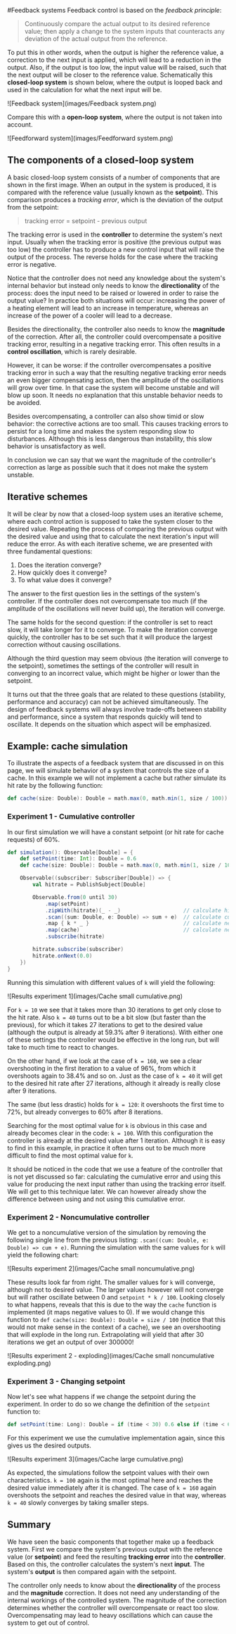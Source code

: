 #Feedback systems
Feedback control is based on the *feedback principle*:
> Continuously compare the actual output to its desired reference value; then apply a change to the system inputs that counteracts any deviation of the actual output from the reference.

To put this in other words, when the output is higher the reference value, a correction to the next input is applied, which will lead to a reduction in the output. Also, if the output is too low, the input value will be raised, such that the next output will be closer to the reference value. Schematically this **closed-loop system** is shown below, where the output is looped back and used in the calculation for what the next input will be.

![Feedback system](images/Feedback system.png)

Compare this with a **open-loop system**, where the output is not taken into account.

![Feedforward system](images/Feedforward system.png)

## The components of a closed-loop system
A basic closed-loop system consists of a number of components that are shown in the first image. When an output in the system is produced, it is compared with the reference value (usually known as the **setpoint**). This comparison produces a *tracking error*, which is the deviation of the output from the setpoint:
> tracking error = setpoint - previous output

The tracking error is used in the **controller** to determine the system's next input. Usually when the tracking error is positive (the previous output was too low) the controller has to produce a new control input that will raise the output of the process. The reverse holds for the case where the tracking error is negative.

Notice that the controller does not need any knowledge about the system's internal behavior but instead only needs to know the **directionality** of the process: does the input need to be raised or lowered in order to raise the output value? In practice both situations will occur: increasing the power of a heating element will lead to an increase in temperature, whereas an increase of the power of a cooler will lead to a decrease.

Besides the directionality, the controller also needs to know the **magnitude** of the correction. After all, the controller could overcompensate a positive tracking error, resulting in a negative tracking error. This often results in a **control oscillation**, which is rarely desirable.

However, it can be worse: if the controller overcompensates a positive tracking error in such a way that the resulting negative tracking error needs an even bigger compensating action, then the amplitude of the oscillations will grow over time. In that case the system will become unstable and will blow up soon. It needs no explanation that this unstable behavior needs to be avoided.

Besides overcompensating, a controller can also show timid or slow behavior: the corrective actions are too small. This causes tracking errors to persist for a long time and makes the system responding slow to disturbances. Although this is less dangerous than instability, this slow behavior is unsatisfactory as well.

In conclusion we can say that we want the magnitude of the controller's correction as large as possible such that it does not make the system unstable.

## Iterative schemes
It will be clear by now that a closed-loop system uses an iterative scheme, where each control action is supposed to take the system closer to the desired value. Repeating the process of comparing the previous output with the desired value and using that to calculate the next iteration's input will reduce the error. As with each iterative scheme, we are presented with three fundamental questions:

1. Does the iteration converge?
2. How quickly does it converge?
3. To what value does it converge?

The answer to the first question lies in the settings of the system's controller. If the controller does not overcompensate too much (if the amplitude of the oscillations will never build up), the iteration will converge.

The same holds for the second question: if the controller is set to react slow, it will take longer for it to converge. To make the iteration converge quickly, the controller has to be set such that it will produce the largest correction without causing oscillations.

Although the third question may seem obvious (the iteration will converge to the setpoint), sometimes the settings of the controller will result in converging to an incorrect value, which might be higher or lower than the setpoint.

It turns out that the three goals that are related to these questions (stability, performance and accuracy) can not be achieved simultaneously. The design of feedback systems will always involve trade-offs between stability and performance, since a system that responds quickly will tend to oscillate. It depends on the situation which aspect will be emphasized.

## Example: cache simulation
To illustrate the aspects of a feedback system that are discussed in on this page, we will simulate behavior of a system that controls the size of a cache. In this example we will not implement a cache but rather simulate its hit rate by the following function:

```scala
def cache(size: Double): Double = math.max(0, math.min(1, size / 100))
```

### Experiment 1 - Cumulative controller
In our first simulation we will have a constant setpoint (or hit rate for cache requests) of 60%.

```scala
def simulation(): Observable[Double] = {
	def setPoint(time: Int): Double = 0.6
	def cache(size: Double): Double = math.max(0, math.min(1, size / 100))

	Observable((subscriber: Subscriber[Double]) => {
		val hitrate = PublishSubject[Double]

		Observable.from(0 until 30)
			.map(setPoint)
			.zipWith(hitrate)(_ - _)					// calculate hitrate
			.scan((sum: Double, e: Double) => sum + e)	// calculate cumulative hitrate
			.map { k * _ }								// calculate next input
			.map(cache)									// calculate newest output
			.subscribe(hitrate)

		hitrate.subscribe(subscriber)
		hitrate.onNext(0.0)
	})
}
```

Running this simulation with different values of `k` will yield the following:

![Results experiment 1](images/Cache small cumulative.png)

For `k = 10` we see that it takes more than 30 iterations to get only close to the hit rate. Also `k = 40` turns out to be a bit slow (but faster than the previous), for which it takes 27 iterations to get to the desired value (although the output is already at 59.3% after 9 iterations). With either one of these settings the controller would be effective in the long run, but will take to much time to react to changes.

On the other hand, if we look at the case of `k = 160`, we see a clear overshooting in the first iteration to a value of 96%, from which it overshoots again to 38.4% and so on. Just as the case of `k = 40` it will get to the desired hit rate after 27 iterations, although it already is really close after 9 iterations.

The same (but less drastic) holds for `k = 120`: it overshoots the first time to 72%, but already converges to 60% after 8 iterations.

Searching for the most optimal value for `k` is obvious in this case and already becomes clear in the code: `k = 100`. With this configuration the controller is already at the desired value after 1 iteration. Although it is easy to find in this example, in practice it often turns out to be much more difficult to find the most optimal value for `k`.

It should be noticed in the code that we use a feature of the controller that is not yet discussed so far: calculating the cumulative error and using this value for producing the next input rather than using the tracking error itself. We will get to this technique later. We can however already show the difference between using and not using this cumulative error.

### Experiment 2 - Noncumulative controller
We get to a noncumulative version of the simulation by removing the following single line from the previous listing: `.scan((cum: Double, e: Double) => cum + e)`. Running the simulation with the same values for `k` will yield the following chart:

![Results experiment 2](images/Cache small noncumulative.png)

These results look far from right. The smaller values for `k` will converge, although not to desired value. The larger values however will not converge but will rather oscillate between 0 and `setpoint * k / 100`. Looking closely to what happens, reveals that this is due to the way the `cache` function is implemented (it maps negative values to 0). If we would change this function to `def cache(size: Double): Double = size / 100` (notice that this would not make sense in the context of a cache), we see an overshooting that will explode in the long run. Extrapolating will yield that after 30 iterations we get an output of over 300000!

![Results experiment 2 - exploding](images/Cache small noncumulative exploding.png)

### Experiment 3 - Changing setpoint
Now let's see what happens if we change the setpoint during the experiment. In order to do so we change the definition of the `setpoint` function to:

```scala
def setPoint(time: Long): Double = if (time < 30) 0.6 else if (time < 60) 0.8 else if (time < 90) 0.1 else 0.9
```

For this experiment we use the cumulative implementation again, since this gives us the desired outputs.

![Results experiment 3](images/Cache large cumulative.png)

As expected, the simulations follow the setpoint values with their own characteristics. `k = 100` again is the most optimal here and reaches the desired value immediately after it is changed. The case of `k = 160` again overshoots the setpoint and reaches the desired value in that way, whereas `k = 40` slowly converges by taking smaller steps.

## Summary
We have seen the basic components that together make up a feedback system. First we compare the system's previous output with the reference value (or **setpoint**) and feed the resulting **tracking error** into the **controller**. Based on this, the controller calculates the system's next **input**. The system's **output** is then compared again with the setpoint.

The controller only needs to know about the **directionality** of the process and the **magnitude** correction. It does not need any understanding of the internal workings of the controlled system. The magnitude of the correction determines whether the controller will overcompensate or react too slow. Overcompensating may lead to heavy oscillations which can cause the system to get out of control.
